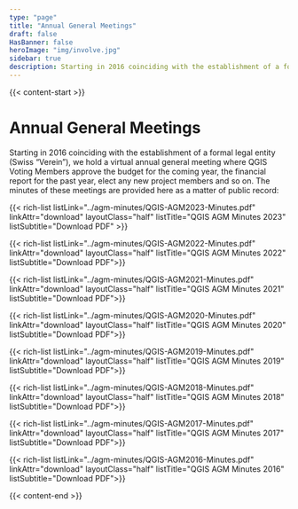 ```yaml
---
type: "page"
title: "Annual General Meetings"
draft: false
HasBanner: false
heroImage: "img/involve.jpg"
sidebar: true
description: Starting in 2016 coinciding with the establishment of a formal legal entity (Swiss “Verein”), we hold a virtual annual general meeting where QGIS Voting Members approve the budget for the coming year, the financial report for the past year, elect any new project members and so on.
---
```


{{< content-start >}}

# Annual General Meetings
Starting in 2016 coinciding with the establishment of a formal legal entity (Swiss “Verein”), we hold a virtual annual general meeting where QGIS Voting Members approve the budget for the coming year, the financial report for the past year, elect any new project members and so on. The minutes of these meetings are provided here as a matter of public record:

{{< rich-list listLink="../agm-minutes/QGIS-AGM2023-Minutes.pdf" linkAttr="download" layoutClass="half" listTitle="QGIS AGM Minutes 2023" listSubtitle="Download PDF" >}}

{{< rich-list listLink="../agm-minutes/QGIS-AGM2022-Minutes.pdf" linkAttr="download" layoutClass="half" listTitle="QGIS AGM Minutes 2022" listSubtitle="Download PDF">}}

{{< rich-list listLink="../agm-minutes/QGIS-AGM2021-Minutes.pdf" linkAttr="download" layoutClass="half" listTitle="QGIS AGM Minutes 2021" listSubtitle="Download PDF">}}

{{< rich-list listLink="../agm-minutes/QGIS-AGM2020-Minutes.pdf" linkAttr="download" layoutClass="half" listTitle="QGIS AGM Minutes 2020" listSubtitle="Download PDF">}}

{{< rich-list listLink="../agm-minutes/QGIS-AGM2019-Minutes.pdf" linkAttr="download" layoutClass="half" listTitle="QGIS AGM Minutes 2019" listSubtitle="Download PDF">}}

{{< rich-list listLink="../agm-minutes/QGIS-AGM2018-Minutes.pdf" linkAttr="download" layoutClass="half" listTitle="QGIS AGM Minutes 2018" listSubtitle="Download PDF">}}

{{< rich-list listLink="../agm-minutes/QGIS-AGM2017-Minutes.pdf" linkAttr="download" layoutClass="half" listTitle="QGIS AGM Minutes 2017" listSubtitle="Download PDF">}}

{{< rich-list listLink="../agm-minutes/QGIS-AGM2016-Minutes.pdf" linkAttr="download" layoutClass="half" listTitle="QGIS AGM Minutes 2016" listSubtitle="Download PDF">}}


{{< content-end >}}
